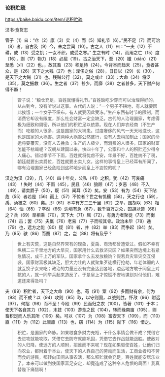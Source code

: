 ### 论积贮疏
https://baike.baidu.com/item/论积贮疏

汉书·食货志

管子（1）曰：“仓（2）廪（3）实（4）而（5）知礼节（6）。”民不足（7）而可治（8）者，自古及（9）今，未之尝闻（10）。古之人（11）曰：“一夫（12）不耕，或（13）受之饥；一女不织，或受之寒。” 生之有时（14），而用之亡（15）度（16），则（17）物力（18）必屈（19）。古之治天下，至（20）孅（xiān）（21）至悉（xī）（22）也，，故其畜（23）积足恃（24）。今背本而趋末（25），食者甚众，是（26）天下之大残（27）也；淫侈之俗（28），日日以（29）长（30），是天下之大贼（31）也。残贼公行（32），莫之或止（33）；大命（34）将泛（35），莫之振救（36）。生之者（37）甚少，而靡（38）之者甚多，天下财产何得不蹶！
>管子说：“粮仓充足，百姓就懂得礼节。”百姓缺吃少穿而可以治理得好的，从古到今，没有听说过这事。古代的人说：“一个男子不耕地，有人就要因此挨饿；一个女子不织布，有人就要因此受冻。”生产东西有时节的限制，而消费它却没有限度，那么社会财富一定会缺乏。古代的人治理国家，考虑得极为细致和周密，所以他们的积贮足以依靠。现在人们弃农经商（不生产而）吃粮的人很多，这是国家的大祸患。过度奢侈的风气一天天地滋长，这也是国家的大祸害。这两种大祸害公然盛行，没有人去稍加制止；国家的命运将要覆灭，没有人去挽救；生产的人极少，而消费的人很多，国家的财富怎能不枯竭呢？汉朝从建国以来，快四十年了，公家和个人的积贮还少得令人痛心。错过季节不下雨，百姓就将忧虑不安，年景不好，百姓纳不了税，朝廷就要出卖爵位，百姓就要出卖儿女。这样的事情皇上已经耳有所闻了，哪有治理国家已经危险到这种地步而皇上不震惊的呢？

汉之为汉（39），几（40）四十年矣，公私（41）之积，犹（42）可哀痛（43）！失时（44）不雨（45），民且（46）狼顾（47）；岁恶（48）不入（49），请卖爵子（50），既（51）闻耳（52）矣。安（53）有为（54）天下阽危（55）者若是（56）而上（57）不惊者？世之有饥穰（58），天之行也（59），禹、汤被之（60）矣。即（61）不幸有方二三千里（62）之旱，国胡以（63）相（64）恤（65）？卒然（66）边境有急（67），数千百万之众，国胡以馈（68）之？兵（69）旱相乘（70），天下大（71）屈（72），有勇力者聚徒（73）而衡（74）击；罢（75）夫羸（76）老易（77）子而咬其骨。政治未毕（78）通（79）也，远方之能（80）疑（81）者，并（82）举（83）而争起（84）矣。乃（85）骇（86）而图（87）之，岂（88）将有及乎？
>世上有灾荒，这是自然界常有的现象，夏禹、商汤都曾遭受过。假如不幸有纵横二三千里地方的大旱灾，国家用什么去救济灾区？如果突然边境上有紧急情况，成千上万的军队，国家拿什么去发放粮饷？假若兵灾旱灾交互侵袭，国家财富极其缺乏，胆大力壮的人就聚集歹徒横行抢劫，年老体弱的人就互换子女来吃；政治的力量还没有完全达到各地，边远地方敢于同皇上对抗的人，就一同举兵起来造反了。于是皇上才惊慌不安地谋划对付他们，难道还来得及吗？

夫（89）积贮者，天下之大命（90）也。苟（91）粟（92）多而财有余，何为（93）而不成？以（94）攻则（95）取，以守则固，以战则胜。怀敌（96）附远（97），何招（98）而不至！今殴（99）民而归之农（100），皆著（101）于本；使天下各食其力（102），末技（103）游食之民（104），转而缘南亩（105），则畜积足而人乐其所（106）矣。可以（107）为（108）富安天下（109），而（110）直（111）为（112）此廪廪（113）也，窃（114）为（115）陛下（116）惜之。
>积贮，是国家的命脉。如果粮食多财力充裕，干什么事情会做不成？凭借它去进攻就能攻取，凭借它去防守就能巩固，凭借它去作战就能战胜。使敌对的人归降，使远方的人顺附，招谁而不来呢？现在如果驱使百姓，让他们归向农业，都附着于本业，使天下的人靠自己的劳动而生活，工商业者和不劳而食的游民，都转向田间从事农活，那么积贮就会充足，百姓就能安居乐业了。本来可以做到使国家富足安定，却竟造成了这种令人危惧的局面！我真替陛下痛惜啊！
